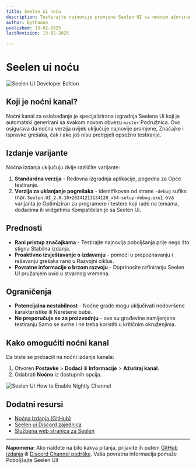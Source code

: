 ```yaml
---
title: Seelen ui noću
description: Testirajte najnovije promjene Seelen UI sa noćnim ažuriranjem kanala!
author: Eythaann
published: 13-02-2025
lastRevision: 13-02-2025

---
```


# Seelen ui noću

![Seelen UI Developer Edition](https://github.com/user-attachments/assets/76634b49-7b09-4ef2-9643-e93542309f5d)

## Koji je noćni kanal?

Noćni kanal za oslobađanje je specijalizirana izgradnja Seelena Ui koji je
 automatski generirani sa svakom novom obvezu `master` Podružnica. Ovo
 osigurava da noćna verzija uvijek uključuje najnovije promjene,
 Značajke i ispravke grešaka, čak i ako još nisu pretrpjeli opsežno testiranje.

## Izdanje varijante

Noćna izdanja uključuju dvije različite varijante:

1. **Standardna verzija** - Redovna izgradnja aplikacije, pogodna za
    Opće testiranje.
2. **Verzija za uklanjanje pogrešaka** - identifikovan od strane `-debug` sufiks (npr.
   `Seelen.UI_2.0.10+20241213134120_x64-setup-debug.exe`), ova varijanta je
    Optimiziran za programere i testere koji rade na temama, dodacima ili widgetima
    Kompatibilan je sa Seelen Ui.

## Prednosti

* **Rani pristup značajkama** - Testirajte najnovija poboljšanja prije nego što stignu
   Stabilna izdanja.
* **Proaktivno izvještavanje o izdavanju** - pomoći u prepoznavanju i rešavanju grešaka rano u
   Razvojni ciklus.
* **Povratne informacije o brzom razvoju** - Doprinosite rafiniranju Seelen UI pružanjem
   uvid u stvarnog vremena.

## Ograničenja

* **Potencijalna nestabilnost** - Noćne grade mogu uključivati ​​nedovršene karakteristike ili
   Nerešene bube.
* **Ne preporučuje se za proizvodnju** - ove su građevine namijenjene testiranju
   Samo se svrhe i ne treba koristiti u kritičnim okruženjima.

## Kako omogućiti noćni kanal

Da biste se prebacili na noćni izdanje kanala:

1. Otvoren **Postavke** > **Dodaci** ili **Informacije** > **Ažuriraj kanal**.
2. Odabrati **Noćno** iz dostupnih opcija.

![Seelen UI How to Enable Nightly Channel](https://github.com/user-attachments/assets/ae88aeac-98cc-4424-a9e7-fb59740b694e)

## Dodatni resursi

* [Noćna izdanja (GitHub)](https://github.com/eythaann/Seelen-UI/releases/tag/nightly)
* [Seelen ui Discord zajednica](https://discord.gg/ABfASx5ZAJ)
* [Službena web stranica za Seelen](https://seelen.io)

***

**Napomena:** Ako naiđete na bilo kakva pitanja, prijavite ih putem
[GitHub izdanja](https://github.com/eythaann/Seelen-UI/issues) ili
[Discord Channel podrške](https://discord.gg/ABfASx5ZAJ). Vaša povratna informacija pomaže
 Poboljšajte Seelen Ui!
